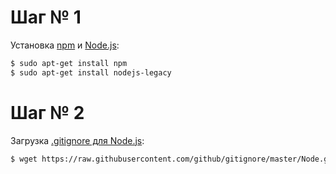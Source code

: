 # Шаг № 1

Установка [npm](https://www.npmjs.com/) и [Node.js](https://nodejs.org/en/):

```bash
$ sudo apt-get install npm
$ sudo apt-get install nodejs-legacy
```

# Шаг № 2

Загрузка [.gitignore для Node.js](https://github.com/github/gitignore/blob/master/Node.gitignore):

```bash
$ wget https://raw.githubusercontent.com/github/gitignore/master/Node.gitignore -O .gitignore
```
